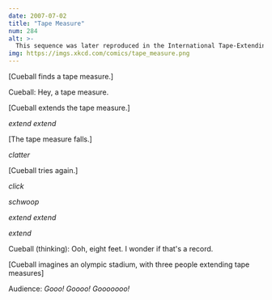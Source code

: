 ```yaml
---
date: 2007-07-02
title: "Tape Measure"
num: 284
alt: >-
  This sequence was later reproduced in the International Tape-Extending Federation archives, retitled 'The Founding of the Sport'.
img: https://imgs.xkcd.com/comics/tape_measure.png
---
```

[Cueball finds a tape measure.]

Cueball: Hey, a tape measure.

[Cueball extends the tape measure.]

*extend extend*

[The tape measure falls.]

*clatter*

[Cueball tries again.]

*click*

*schwoop*

*extend extend*

*extend*

Cueball (thinking): Ooh, eight feet. I wonder if that's a record.

[Cueball imagines an olympic stadium, with three people extending tape measures]

Audience: *Gooo! Goooo! Gooooooo!*
